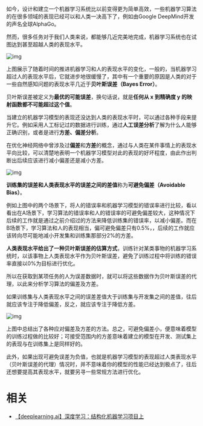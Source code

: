 
如今，设计和建立一个机器学习系统比以前变得更为简单高效，一些机器学习算法的在很多领域的表现已经可以和人类一决高下了，例如由Google DeepMind开发的声名全球AlphaGo。

然而，很多任务对于我们人类来说，都能够几近完美地完成，机器学习系统也在试图达到甚至超越人类的表现水平。

![img](https://mmbiz.qpic.cn/mmbiz_jpg/nJZZib3qIQW7MI8THInaNxBDv18iawhZCgs2QIIZic1gricuzWIFm0BCmA4oiaXOfyibdgDs77mUogwBrQx2U0JicibE9w/640?wx_fmt=jpeg&tp=webp&wxfrom=5&wx_lazy=1&wx_co=1)

上图展示了随着时间的推进机器学习和人的表现水平的变化，一般的，当机器学习超过人的表现水平后，它就进步地很缓慢了，其中有一个重要的原因是人类的对于一些自然感知问题的表现水平几近于**贝叶斯误差（Bayes Error）**。

贝叶斯误差被定义为**最优的可能误差**，换句话说，就是**任何从 x 到精确度 y 的映射函数都不可能超过这个值**。

当建立的机器学习模型的表现还没达到人类的表现水平时，可以通过各种手段来提升它。例如采用人工标记过的数据进行训练，通过**人工误差分析**了解为什么人能够正确识别，或者是进行**方差、偏差分析**。

在优化神经网络中曾涉及过**偏差**和**方差**的概念，通过与人类在某件事情上的表现水平向比较，可以清楚地表明一个机器学习模型对此的表现的好坏程度，由此作出判断出后续应该进行减小偏差还是减小方差。



![img](https://mmbiz.qpic.cn/mmbiz_jpg/nJZZib3qIQW7MI8THInaNxBDv18iawhZCg3m70tzZZCJaXOc0nJPpLfwIhvVfTxF3t1fBH1tW8GZhLJoAgFSLm4A/640?wx_fmt=jpeg&tp=webp&wxfrom=5&wx_lazy=1&wx_co=1)

**训练集的误差和人类表现水平的误差之间的差值**称为**可避免偏差（Avoidable Bias）**。

例如上图中的两个场景下，将人的错误率和机器学习模型的错误率进行比较，看以看出在A场景下，学习算法的错误率和人的错误率的可避免偏差较大，这种情况下后续的工作就是通过之前介绍过的方法来降低训练集的错误率，以减小偏差。而在B场景下，学习算法和人的表现相当，偏可避免偏差只有0.5%，，后续的工作就应该转向尽可能地减小开发集和训练集那部分2%的方差。

**人类表现水平给出了一种贝叶斯误差的估算方式**，训练针对某类事物的机器学习系统时，以该事物上人类表现水平作为贝叶斯误差，避免了训练过程中将训练的错误率直接以0%为目标进行优化。

所以在获取到某项任务的人为误差数据时，就可以将这些数据作为贝叶斯误差的代理，以此来分析学习算法的偏差及方差。

如果训练集与人类表现水平之间的误差差值大于训练集与开发集之间的差值，往后就应该专注于降低偏差，反之，就应该专注于降低方差。

![img](https://mmbiz.qpic.cn/mmbiz_jpg/nJZZib3qIQW7MI8THInaNxBDv18iawhZCgCnYTg7FRBU93gg12F5YFlrufMfsSI5l0CegYH5Ke7MN50JIYUVulHw/640?wx_fmt=jpeg&tp=webp&wxfrom=5&wx_lazy=1&wx_co=1)

上图中总结出了各种应对偏差及方差的方法。总之，可避免偏差小，便意味着模型的训练过程做的比较好；可接受范围内的方差意味着建立的模型在开发、测试集上的表现与在训练集上是同样好的。

此外，如果出现可避免误差为负值，也就是机器学习模型的表现超过人类表现水平（贝叶斯误差的代理）情况时，并不意味着你的模型的性能已经达到极点了，往后还想要提高其表现水平，就要另寻一些常规方法进行优化。


# 相关

- [【deeplearning.ai】深度学习：结构化机器学习项目上](https://mp.weixin.qq.com/s?__biz=MzI4MDYzNzg4Mw==&mid=2247487547&idx=1&sn=7be7334ca0c209a34736797cfc50366a&chksm=ebb428efdcc3a1f9cfc9a6c325b8fd6961a5bd84d3b00ca7c700396e62720ad92f9cee1bae9c&mpshare=1&scene=1&srcid=0414krwUEZREbT0uLXrsn8gb#rd)
